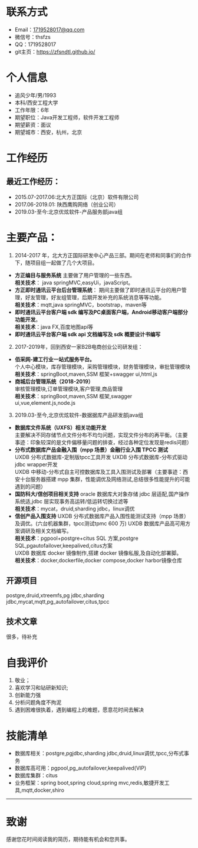 
# 联系方式

- Email：1719528017@qq.com
- 微信号：thsfzs
- QQ：1719528017
- git主页：https://zfsndtl.github.io/

# 个人信息

 - 追风少年/男/1993 
 - 本科/西安工程大学
 - 工作年限：6年
 - 期望职位：Java开发工程师，软件开发工程师
 - 期望薪资：面议
 - 期望城市：西安，杭州，北京


# 工作经历

## 最近工作经历：
- 2015.07-2017.06:北大方正国际（北京）软件有限公司  
- 2017.06-2019.01: 陕西鹰购网络（创业公司） 
- 2019.03-至今:北京优炫软件-产品服务部java组  


# 主要产品：
1. 2014-2017 年，北大方正国际研发中心产品三部。期间在老师和同事们的合作下，随项目组一起做了几个大项目。  
- **方正编目与服务系统**
  主要做了用户管理的一些东西。  
  **相关技术**： java springMVC,easyUi，javaScript。  
- **方正即时通讯云平台后台管理系统**：
期间主要做了即时通讯云平台的用户管理，好友管理，好友组管理，后期开发补充的系统消息等等功能。  
**相关技术**：mqtt,java springMVC，bootstrap，maven等  
- **即时通讯云平台客户端 sdk 编写及PC桌面客户端，Android移动客户端部分功能开发**。  
**相关技术**：java FX,百度地图api等  
- **即时通讯云平台客户端 sdk api 文档编写及 sdk 概要设计书编写**  

2. 2017-2019年，回到西安一家B2B电商创业公司研发组：  
- **佰采网-建工行业一站式服务平台。**  
个人中心模块，库存管理模块，采购管理模块，财务管理模块，审批管理模块  
**相关技术**：springBoot,maven,SSM 框架+swagger ui,html,js   
- **商城后台管理系统（2018-2019）**   
审核管理模块,订单管理模块,客户管理,商品管理  
**相关技术**：springBoot,maven,SSM 框架,swagger ui,vue,element.js,node.js  

3. 2019.03-至今,北京优炫软件-数据据库产品研发部java组  
- **数据库文件系统（UXFS）相关功能开发**  
主要解决不同存储节点文件分布不均匀问题，实现文件分布的再平衡。（主要事迹：印象较深的是文件偏移量问题的排查，经过各种定位发现是redis问题）  
- **分布式数据库产品金融入围（mpp 场景）金融行业入围 TPCC 测试**   
   UXDB 分布式数据库-定制版tpcc工具开发 
   UXDB 分布式数据库-分布式驱动 jdbc wrapper开发  
   UXDB 中移动-分布式自主可控数据库及工具入围测试及部署（主要事迹：西安十台服务器搭建 mpp 集群，性能调优及网络测试,总结很多性能提升的可能遇到的问题）  
- **国防科大/信创项目相关支持**
   oracle 数据库大对象存储 jdbc 层适配,国产操作系统适,jdbc 层实现事务高运转/低运转切换过滤等  
**相关技术**：mycat，druid,sharding jdbc，linux调优
- **信创产品入围支持**
   UXDB 分布式数据库产品入围性能测试支持（mpp 场景）及调优。(六台机器集群，tpcc测试tpmc 600 万)
   UXDB 数据库产品高可用方案调研及相关文档编写。  
 **相关技术**：pgpool+postgre+citus SQL 方案,postgre SQL,pgautofailover,keepalived,citus方案  
   UXDB 数据库 docker 镜像制作,搭建 docker 镜像私服,及自动化部署脚。  
 **相关技术**：docker,dockerfile,docker compose,docker harbor镜像仓库

  

## 开源项目

  postgre,druid,xtreemfs,pg jdbc,sharding jdbc,mycat,mqtt,pg_autofailover,citus,tpcc

## 技术文章

很多，待补充

# 自我评价
1. 敬业；
2. 喜欢学习和钻研新知识; 
3. 创新能力强 
4. 分析问题角度不拘泥 
5. 遇到困难很执着，遇到编程上的难题，愿意花时间去解决
    
# 技能清单
- 数据库相关：postgre,pgjdbc,sharding jdbc,druid,linux调优,tpcc,分布式事务  
- 数据库高可用：pgpool,pg_autofailover,keepalived(VIP) 
- 数据库集群：citus  
- 业务框架：spring boot,spring cloud,spring mvc,redis,敏捷开发工具,mqtt,docker,shiro
      
---      
# 致谢
感谢您花时间阅读我的简历，期待能有机会和您共事。
      
